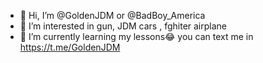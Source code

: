 - 👋 Hi, I’m @GoldenJDM or @BadBoy_America
- 👀 I’m interested in gun, JDM cars , fghiter airplane
- 🌱 I’m currently learning my lessons😂
  you can text me in https://t.me/GoldenJDM




<!---
GoldenJDM/GoldenJDM is a ✨ special ✨ repository because its `README.md` (this file) appears on your GitHub profile.
You can click the Preview link to take a look at your changes.
--->
